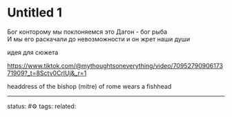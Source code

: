 # Untitled 1
Бог конторому мы поклоняемся это Дагон - бог рыба  
И мы его раскачали до невозможности и он жрет наши души

идея для сюжета
 
https://www.tiktok.com/@mythoughtsoneverything/video/7095279090617371909?_t=8Sctv0CrlUj&_r=1

headdress of the bishop (mitre) of rome wears a fishhead

---
status: #⚙️ 
tags: 
related: 